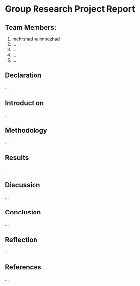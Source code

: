 # Group Research Project Report

## Team Members:
1. mehrshad salimnezhad
2. ... 
3. ... 
4. ... 
5. ... 

## Declaration
... 

## Introduction
...

## Methodology
... 

## Results
... 

## Discussion
... 

## Conclusion
... 

## Reflection
... 

## References
... 
